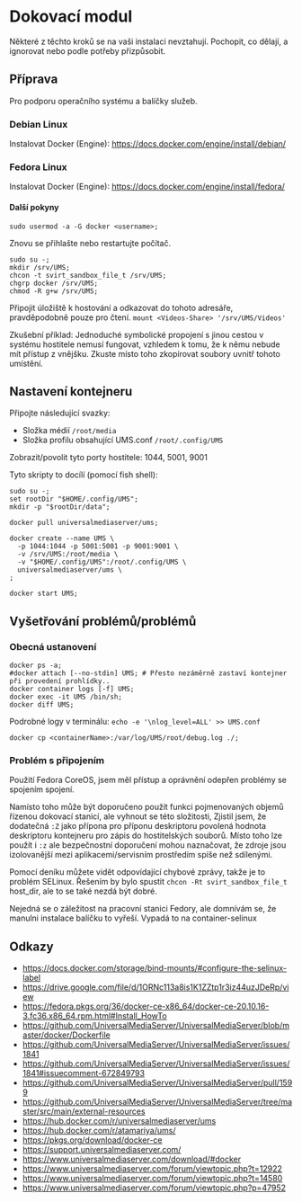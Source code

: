 # Dokovací modul

Některé z těchto kroků se na vaši instalaci nevztahují.  Pochopit, co dělají, a ignorovat nebo podle potřeby přizpůsobit.

## Příprava

Pro podporu operačního systému a balíčky služeb.

### Debian Linux

Instalovat Docker (Engine): https://docs.docker.com/engine/install/debian/

### Fedora Linux

Instalovat Docker (Engine): https://docs.docker.com/engine/install/fedora/

#### Další pokyny

```
sudo usermod -a -G docker <username>;
```

Znovu se přihlašte nebo restartujte počítač.

```
sudo su -;
mkdir /srv/UMS;
chcon -t svirt_sandbox_file_t /srv/UMS;
chgrp docker /srv/UMS;
chmod -R g+w /srv/UMS;
```

Připojit úložiště k hostování a odkazovat do tohoto adresáře, pravděpodobně pouze pro čtení. `mount <Videos-Share> '/srv/UMS/Videos'`

Zkušební příklad: Jednoduché symbolické propojení s jinou cestou v systému hostitele nemusí fungovat, vzhledem k tomu, že k němu nebude mít přístup z vnějšku.  Zkuste místo toho zkopírovat soubory uvnitř tohoto umístění.

## Nastavení kontejneru

Připojte následující svazky:
- Složka médií `/root/media`
- Složka profilu obsahující UMS.conf `/root/.config/UMS`

Zobrazit/povolit tyto porty hostitele: 1044, 5001, 9001

Tyto skripty to docílí (pomocí fish shell):
```
sudo su -;
set rootDir "$HOME/.config/UMS";
mkdir -p "$rootDir/data";
​
docker pull universalmediaserver/ums;
​
docker create --name UMS \
  -p 1044:1044 -p 5001:5001 -p 9001:9001 \
  -v /srv/UMS:/root/media \
  -v "$HOME/.config/UMS":/root/.config/UMS \
  universalmediaserver/ums \
;
​
docker start UMS;
```

## Vyšetřování problémů/problémů

### Obecná ustanovení

```
docker ps -a;
#docker attach [--no-stdin] UMS; # Přesto nezáměrně zastaví kontejner při provedení prohlídky..
docker container logs [-f] UMS;
docker exec -it UMS /bin/sh;
docker diff UMS;
```

Podrobné logy v terminálu: `echo -e '\nlog_level=ALL' >> UMS.conf`

```
docker cp <containerName>:/var/log/UMS/root/debug.log ./;
```

### Problém s připojením

Použití Fedora CoreOS, jsem měl přístup a oprávnění odepřen problémy se spojením spojení.

Namísto toho může být doporučeno použít funkci pojmenovaných objemů řízenou dokovací stanicí, ale vyhnout se této složitosti, Zjistil jsem, že dodatečná `:Z` jako přípona pro příponu deskriptoru povolená hodnota deskriptoru kontejneru pro zápis do hostitelských souborů. Místo toho lze použít i `:z` ale bezpečnostní doporučení mohou naznačovat, že zdroje jsou izolovanější mezi aplikacemi/servisním prostředím spíše než sdílenými.

Pomocí deníku můžete vidět odpovídající chybové zprávy, takže je to problém SELinux. Řešením by bylo spustit `chcon -Rt svirt_sandbox_file_t` host_dir, ale to se také nezdá být dobré.

Nejedná se o záležitost na pracovní stanici Fedory, ale domnívám se, že manulni instalace balíčku to vyřeší.  Vypadá to na container-selinux

## Odkazy

- https://docs.docker.com/storage/bind-mounts/#configure-the-selinux-label
- https://drive.google.com/file/d/1ORNc113a8is1K1ZZtp1r3iz44uzJDeRp/view
- https://fedora.pkgs.org/36/docker-ce-x86_64/docker-ce-20.10.16-3.fc36.x86_64.rpm.html#Install_HowTo
- https://github.com/UniversalMediaServer/UniversalMediaServer/blob/master/docker/Dockerfile
- https://github.com/UniversalMediaServer/UniversalMediaServer/issues/1841
- https://github.com/UniversalMediaServer/UniversalMediaServer/issues/1841#issuecomment-672849793
- https://github.com/UniversalMediaServer/UniversalMediaServer/pull/1599
- https://github.com/UniversalMediaServer/UniversalMediaServer/tree/master/src/main/external-resources
- https://hub.docker.com/r/universalmediaserver/ums
- https://hub.docker.com/r/atamariya/ums/
- https://pkgs.org/download/docker-ce
- https://support.universalmediaserver.com/
- https://www.universalmediaserver.com/download/#docker
- https://www.universalmediaserver.com/forum/viewtopic.php?t=12922
- https://www.universalmediaserver.com/forum/viewtopic.php?t=14580
- https://www.universalmediaserver.com/forum/viewtopic.php?p=47952
